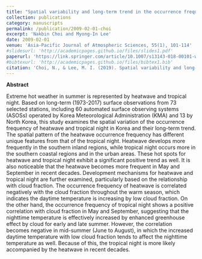 ```yaml
---
title: "Spatial variability and long-term trend in the occurrence frequency of heatwave and tropical night in Korea"
collection: publications
category: manuscripts
permalink: /publication/2009-02-01-choi
excerpt: 'Nakbin Choi and Myong-In Lee'
date: 2009-02-01
venue: 'Asia-Pacific Journal of Atmospheric Sciences, 55(1), 101-114'
#slidesurl: 'http://academicpages.github.io/files/slides1.pdf'
paperurl: 'https://link.springer.com/article/10.1007/s13143-018-00101-w'
#bibtexurl: 'http://academicpages.github.io/files/bibtex1.bib'
citation: 'Choi, N., & Lee, M. I. (2019). Spatial variability and long-term trend in the occurrence frequency of heatwave and tropical night in Korea. Asia-Pacific Journal of Atmospheric Sciences, 55, 101-114.'
---
```


**Abstract**

Extreme hot weather in summer is represented by heatwave and tropical night. Based on long-term (1973-2017) surface observations from 73 selected stations, including 60 automated surface observing systems (ASOSs) operated by Korea Meteorological Administration (KMA) and 13 by North Korea, this study examines the spatial variation of the occurrence frequency of heatwave and tropical night in Korea and their long-term trend. The spatial pattern of the heatwave occurrence frequency has different unique features from that of the tropical night. Heatwave develops more frequently in the southern inland regions, while tropical night occurs more in the southern coastal regions and in the urban areas. These hot spots for heatwave and tropical night exhibit a significant positive trend as well. It is also noticeable that the heatwave becomes more frequent in May and September in recent decades. Development mechanisms for heatwave and tropical night are further examined, particularly based on the relationship with cloud fraction. The occurrence frequency of heatwave is correlated negatively with the cloud fraction throughout the warm season, which indicates the daytime temperature is increasing by low cloud fraction. On the other hand, the occurrence frequency of tropical night shows a positive correlation with cloud fraction in May and September, suggesting that the nighttime temperature is effectively increased by enhanced greenhouse effect by cloud for early and late summer. However, the correlation becomes negative in mid-summer (June to August), in which the increased daytime temperature with low cloud fraction tends to affect the nighttime temperature as well. Because of this, the tropical night is more likely accompanied by the heatwave in recent decades.
